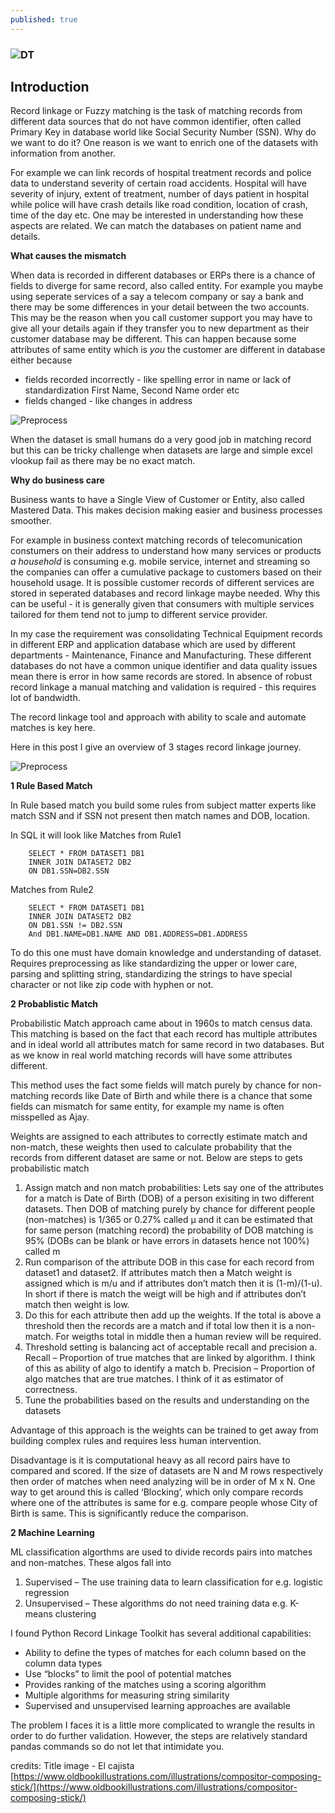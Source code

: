 ```yaml
---
published: true
---
```

### ![DT](/images/compositor-composing-stick-1200.jpg)



## Introduction

Record linkage or Fuzzy matching is the task of matching records from different data sources that do not have common identifier, often called Primary Key in database world like Social Security Number (SSN). Why do we want to do it? One reason is we want to enrich one of the datasets with information from another.

For example we can link records of hospital treatment records and police data to understand severity of certain road accidents. Hospital will have severity of injury, extent of treatment, number of days patient in hospital while police will have crash details like road condition, location of crash, time of the day etc. One may be interested in understanding how these aspects are related. We can match the databases on patient name and details.



**What causes the mismatch**

When data is recorded in different databases or ERPs there is a chance of fields to diverge for same record, also called entity. For example you maybe using seperate services of a say a telecom company or say a bank and there may be some differences in your detail between the two accounts. This may be the reason when you call  customer support you may have to give all your details again if they transfer you to new department as their customer database may be different. This can happen because some attributes of same entity which is _you_ the customer are different in database either because
- fields recorded incorrectly - like spelling error in name or lack of standardization First Name, Second Name order etc
- fields changed - like changes in address 

![Preprocess](/images/Record-linkage-example.png)

When the dataset is small humans do a very good job in matching record but this can be tricky challenge when datasets are large and simple excel vlookup fail as there may be no exact match. 

**Why do business care**

Business wants to have a Single View of Customer or Entity, also called Mastered Data. This makes decision making easier and business processes smoother.

For example in business context matching records of telecomunication constumers on their address to understand how many services or products _a household_ is consuming e.g. mobile service, internet and streaming so the companies can offer a cumulative package to customers based on their household usage. It is possible customer records of different services are stored in seperated databases and record linkage maybe needed. Why this can be useful - it is generally given that consumers with multiple services tailored for them tend not to jump to different service provider. 

In my case the requirement was consolidating Technical Equipment records in different ERP and application database which are used by different departments - Maintenance, Finance and Manufacturing. These different databases do not have a common unique identifier and data quality issues mean there is error in how same records are stored. In absence of robust record linkage a manual matching and validation is required - this requires lot of bandwidth.

The record linkage tool and approach with ability to scale and automate matches is key here.

Here in this post I give an overview of 3 stages record linkage journey.

![Preprocess](/images/3_Stages.JPG)




**1 Rule Based Match**

In Rule based match you build some rules from subject matter experts like match SSN and if SSN not present then match names and DOB, location.

In SQL it will look like
Matches from Rule1

        SELECT * FROM DATASET1 DB1
        INNER JOIN DATASET2 DB2
        ON DB1.SSN=DB2.SSN

Matches from Rule2

        SELECT * FROM DATASET1 DB1
        INNER JOIN DATASET2 DB2
        ON DB1.SSN != DB2.SSN
        And DB1.NAME=DB1.NAME AND DB1.ADDRESS=DB1.ADDRESS 

To do this one must have domain knowledge and understanding of dataset. Requires preprocessing as like standardizing the upper or lower care, parsing and splitting string, standardizing the strings to have special character or not like zip code with hyphen or not.



**2 Probablistic Match**

Probabilistic Match approach came about in 1960s to match census data. This matching is based on the fact that each record has multiple attributes and in ideal world all attributes match for same record in two databases. But as we know in real world matching records will have some attributes different.

This method uses the fact some fields will match purely by chance for non-matching records like Date of Birth and while there is a chance that some fields can mismatch for same entity, for example my name is often misspelled as Ajay. 


Weights are assigned to each attributes to correctly estimate match and non-match, these weights then used to calculate probability that the records from different dataset are same or not. Below are steps to gets probabilistic match

1.	Assign match and non match probabilities: Lets say one of the attributes for a match is Date of Birth (DOB) of a person exisiting in two different datasets. Then DOB of matching purely by chance for different people (non-matches) is 1/365 or 0.27% called µ and it can be estimated that for same person (matching record) the probability of DOB matching is 95% (DOBs can be blank or have errors in datasets hence not 100%) called m
2.	Run comparison of the attribute DOB in this case for each record from dataset1 and dataset2. If attributes match then a Match weight is assigned which is m/u and if attributes don’t match then it is (1-m)/(1-u). In short if there is match the weigt will be high and if attributes don’t match then weight is low.
3.	Do this for each attribute then add up the weights. If the total is above a threshold then the records are a match and if total low then it is a non-match. For weigths total in middle then a human review will be required.
4.	Threshold setting is balancing act of acceptable recall and precision
a.	Recall – Proportion of true matches that are linked by algorithm. I think of this as ability of algo to identify a match
b.	Precision – Proportion of algo matches that are true matches. I think of it as estimator of correctness.
5.	Tune the probabilities based on the results and understanding on the datasets

Advantage of this approach is the weights can be trained to get away from building complex rules and requires less human intervention. 

Disadvantage is it is computational heavy as all record pairs have to compared and scored. If the size of datasets are N and M rows respectively then order of matches when need analyzing will be in order of M x N. One way to get around this is called ‘Blocking’, which only compare records where one of the attributes is same for e.g. compare people whose City of Birth is same. This is significantly reduce the comparison.



**2 Machine Learning**

ML classification algorthms are used to divide records pairs into matches and non-matches. These algos fall into
1.	Supervised – The use training data to learn classification for e.g. logistic regression
2.	Unsupervised – These algorithms do not need training data e.g. K-means clustering

I found Python Record Linkage Toolkit has several additional capabilities:

- Ability to define the types of matches for each column based on the column data types
- Use “blocks” to limit the pool of potential matches
- Provides ranking of the matches using a scoring algorithm
- Multiple algorithms for measuring string similarity
- Supervised and unsupervised learning approaches are available


The problem I faces it is a little more complicated to wrangle the results in order to do further validation. However, the steps are relatively standard pandas commands so do not let that intimidate you.

credits: Title image - El cajista [https://www.oldbookillustrations.com/illustrations/compositor-composing-stick/](https://www.oldbookillustrations.com/illustrations/compositor-composing-stick/)
